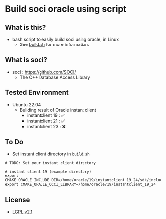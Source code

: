 # Build soci oracle using script

## What is this?

- bash script to easily build soci using oracle, in Linux
  - See [build.sh](build.sh) for more information. 

## What is soci?

- soci : https://github.com/SOCI/
  - The C++ Database Access Library

## Tested Environment

- Ubuntu 22.04
   - Buliding result of Oracle instant client
      - instantclient 19 : ✅
      - instantclient 21 : ✅
      - instantclient 23 : ❌ 

## To Do

- Set instant client directory in `build.sh`

```
# TODO: Set your instant client directory

# instant client 19 (example directory)
export CMAKE_ORACLE_INCLUDE_DIR=/home/oracle/19/instantclient_19_24/sdk/include
export CMAKE_ORACLE_OCCI_LIBRARY=/home/oracle/19/instantclient_19_24
```

## License

- [LGPL v2.1](LICENSE)


